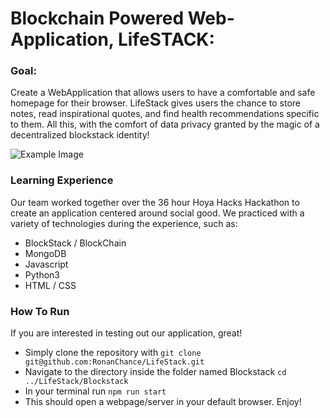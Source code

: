 # Blockchain Powered Web-Application, LifeSTACK:

### Goal: 
Create a WebApplication that allows users to have a comfortable and safe homepage for their browser. LifeStack gives users the chance to store notes, read inspirational quotes, and find health recommendations specific to them. All this, with the comfort of data privacy granted by the magic of a decentralized blockstack identity!

![Example Image](/Images/Example.png)

### Learning Experience

Our team worked together over the 36 hour Hoya Hacks Hackathon to create an application centered around social good. We practiced with a variety of technologies during the experience, such as:

- BlockStack / BlockChain
- MongoDB
- Javascript
- Python3
- HTML / CSS

### How To Run

If you are interested in testing out our application, great! 
- Simply clone the repository with `git clone git@github.com:RonanChance/LifeStack.git`
- Navigate to the directory inside the folder named Blockstack `cd ../LifeStack/Blockstack`
- In your terminal run `npm run start`
- This should open a webpage/server in your default browser. Enjoy!
